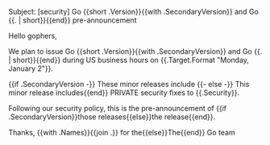 Subject: [security] Go {{short .Version}}{{with .SecondaryVersion}} and Go {{. | short}}{{end}} pre-announcement

Hello gophers,

We plan to issue Go {{short .Version}}{{with .SecondaryVersion}} and Go {{. | short}}{{end}} during US business hours on {{.Target.Format "Monday, January 2"}}.

{{if .SecondaryVersion -}}
These minor releases include
{{- else -}}
This minor release includes{{end}} PRIVATE security fixes to {{.Security}}.

Following our security policy, this is the pre-announcement of {{if .SecondaryVersion}}those releases{{else}}the release{{end}}.

Thanks,
{{with .Names}}{{join .}} for the{{else}}The{{end}} Go team
